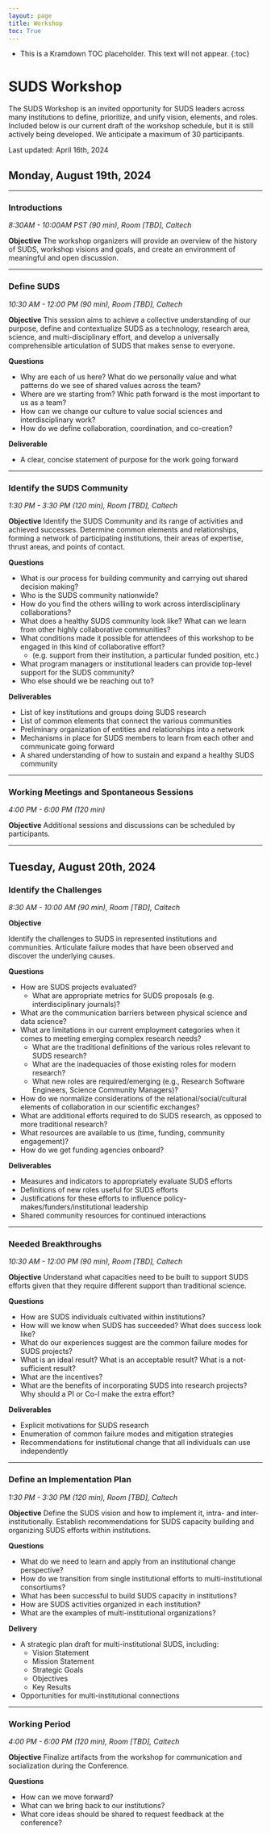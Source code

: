 ```yaml
---
layout: page
title: Workshop
toc: True
---
```


- This is a Kramdown TOC placeholder. This text will not appear.
{:toc}

# SUDS Workshop

The SUDS Workshop is an invited opportunity for SUDS leaders across many institutions to define, prioritize, and unify vision, elements, and roles. Included below is our current draft of the workshop schedule, but it is still actively being developed. We anticipate a maximum of 30 participants.

Last updated: April 16th, 2024

## Monday, August 19th, 2024

---

### Introductions
*8:30AM - 10:00AM PST (90 min), Room [TBD], Caltech*

**Objective**
The workshop organizers will provide an overview of the history of SUDS, workshop visions and goals, and create an environment of meaningful and open discussion.

---

### Define SUDS 
*10:30 AM - 12:00 PM (90 min), Room [TBD], Caltech*

**Objective**
This session aims to achieve a collective understanding of our purpose, define and contextualize SUDS as a technology, research area, science, and multi-disciplinary effort, and develop a universally comprehensible articulation of SUDS that makes sense to everyone.


**Questions**
- Why are each of us here? What do we personally value and what patterns do we see of shared values across the team?
- Where are we starting from? Whic path forward is the most important to us as a team?
- How can we change our culture to value social sciences and interdisciplinary work? 
- How do we define collaboration, coordination, and co-creation?

**Deliverable**
- A clear, concise statement of purpose for the work going forward

---

### Identify the SUDS Community
*1:30 PM - 3:30 PM (120 min), Room [TBD], Caltech*

**Objective**
Identify the SUDS Community and its range of activities and achieved successes. Determine common elements and relationships, forming a network of participating institutions, their areas of expertise, thrust areas, and points of contact.

**Questions**
- What is our process for building community and carrying out shared decision making?
- Who is the SUDS community nationwide? 
- How do you find the others willing to work across interdisciplinary collaborations?
- What does a healthy SUDS community look like? What can we learn from other highly collaborative communities?
- What conditions made it possible for attendees of this workshop to be engaged in this kind of collaborative effort? 
  - (e.g. support from their institution, a particular funded position, etc.)
- What program managers or institutional leaders can provide top-level support for the SUDS community?
- Who else should we be reaching out to? 

**Deliverables**
- List of key institutions and groups doing SUDS research
- List of common elements that connect the various communities
- Preliminary organization of entities and relationships into a network
- Mechanisms in place for SUDS members to learn from each other and communicate going forward
- A shared understanding of how to sustain and expand a healthy SUDS community

---

### Working Meetings and Spontaneous Sessions
*4:00 PM - 6:00 PM (120 min)*

**Objective**
Additional sessions and discussions can be scheduled by participants.

---

## Tuesday, August 20th, 2024

### Identify the Challenges
*8:30 AM - 10:00 AM (90 min), Room [TBD], Caltech*

**Objective**

Identify the challenges to SUDS in represented institutions and communities. Articulate failure modes that have been observed and discover the underlying causes.

**Questions**
- How are SUDS projects evaluated? 
  - What are appropriate metrics for SUDS proposals (e.g. interdisciplinary journals)?
- What are the communication barriers between physical science and data science?
- What are limitations in our current employment categories when it comes to meeting emerging complex research needs?
  - What are the traditional definitions of the various roles relevant to SUDS research? 
  - What are the inadequacies of those existing roles for modern research?
  - What new roles are required/emerging (e.g., Research Software Engineers, Science Community Managers)? 
- How do we normalize considerations of the relational/social/cultural elements of collaboration in our scientific exchanges?
- What are  additional efforts required to do SUDS research, as opposed to more traditional research?
- What resources are available to us (time, funding, community engagement)?
- How do we get funding agencies onboard? 


**Deliverables**
- Measures and indicators to appropriately evaluate SUDS efforts
- Definitions of new roles useful for SUDS efforts
- Justifications for these efforts to influence policy-makes/funders/institutional leadership
- Shared community resources for continued interactions

---

### Needed Breakthroughs
*10:30 AM - 12:00 PM (90 min), Room [TBD], Caltech*

**Objective**
Understand what capacities need to be built to support SUDS efforts given that they require different support than traditional science.

**Questions**
- How are SUDS individuals cultivated within institutions?
- How will we know when SUDS has succeeded? What does success look like?
- What do our experiences suggest are the common failure modes for SUDS projects? 
- What is an ideal result? What is an acceptable result? What is a not-sufficient result?
- What are the incentives?
- What are the benefits of incorporating SUDS into research projects? Why should a PI or Co-I make the extra effort?

**Deliverables**
- Explicit motivations for SUDS research 
- Enumeration of common failure modes and mitigation strategies
- Recommendations for institutional change that all individuals can use independently

---

### Define an Implementation Plan
*1:30 PM - 3:30 PM (120 min), Room [TBD], Caltech*

**Objective**
Define the SUDS vision and how to implement it, intra- and inter-institutionally. Establish recommendations for SUDS capacity building and organizing SUDS efforts within institutions.


**Questions**
- What do we need to learn and apply from an institutional change perspective? 
- How do we transition from single institutional efforts to multi-institutional consortiums?
- What has been successful to build SUDS capacity in institutions? 
- How are SUDS activities organized in each institution? 
- What are the examples of multi-institutional organizations? 


**Delivery**
- A strategic plan draft for multi-institutional SUDS, including:
  - Vision Statement
  - Mission Statement
  - Strategic Goals
  - Objectives
  - Key Results
- Opportunities for multi-institutional connections 

---

### Working Period 
*4:00 PM - 6:00 PM (120 min), Room [TBD], Caltech*

**Objective**
Finalize artifacts from the workshop for communication and socialization during the Conference.

**Questions**
- How can we move forward?
- What can we bring back to our institutions?
- What core ideas should be shared to request feedback at the conference?
